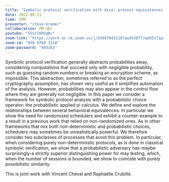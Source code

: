 ```yaml
---
title: "Symbolic protocol verification with dice: process equivalences in the presence of probabilities"
date: 2022-09-21
time: 2PM
presenter: "steve-kremer"
collaboration: FM-SEC
youtube: "55SrlKRUqBc"
zoom-link: "https://york-ac-uk.zoom.us/j/93097043118?pwd%3DTTJqeDZsT1pxWTFmZ1VYNWFDdnY3UT09"
zoom-id: "930 9704 3118"
zoom-password: "493163"
---
```


Symbolic protocol verification generally abstracts probabilities away, considering computations that succeed only with negligible probability, such as guessing random numbers or breaking an encryption scheme, as impossible. This abstraction, sometimes referred to as the perfect cryptography assumption, has shown very useful as it simplifies automation of the analysis. However, probabilities may also appear in the control flow where they are generally not negligible. In this paper we consider a framework for symbolic protocol analysis with a probabilistic choice operator: the probabilistic applied pi calculus. We define and explore the relationships between several behavioral equivalences. In particular we show the need for randomized schedulers and exhibit a counter-example to a result in a previous work that relied on non-randomized ones. As in other frameworks that mix both non-deterministic and probabilistic choices, schedulers may sometimes be unrealistically powerful. We therefore consider two subclasses of processes that avoid this problem. In particular, when considering purely non-deterministic protocols, as is done in classical symbolic verification, we show that a probabilistic adversary has-maybe surprisingly-a strictly superior distinguishing power for may testing, which, when the number of sessions is bounded, we show to coincide with purely possibilistic similarity.

This is joint work with Vincent Cheval and Raphaëlle Crubillé.
